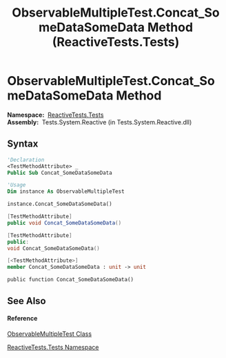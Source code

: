 ﻿---
title: ObservableMultipleTest.Concat_SomeDataSomeData Method  (ReactiveTests.Tests)
TOCTitle: Concat_SomeDataSomeData Method
ms:assetid: M:ReactiveTests.Tests.ObservableMultipleTest.Concat_SomeDataSomeData
ms:mtpsurl: https://msdn.microsoft.com/en-us/library/reactivetests.tests.observablemultipletest.concat_somedatasomedata(v=VS.103)
ms:contentKeyID: 36619112
ms.date: 06/28/2011
mtps_version: v=VS.103
f1_keywords:
- ReactiveTests.Tests.ObservableMultipleTest.Concat_SomeDataSomeData
dev_langs:
- CSharp
- JScript
- VB
- FSharp
- c++
---

# ObservableMultipleTest.Concat\_SomeDataSomeData Method

**Namespace:**  [ReactiveTests.Tests](hh289046\(v=vs.103\).md)  
**Assembly:**  Tests.System.Reactive (in Tests.System.Reactive.dll)

## Syntax

``` vb
'Declaration
<TestMethodAttribute> _
Public Sub Concat_SomeDataSomeData
```

``` vb
'Usage
Dim instance As ObservableMultipleTest

instance.Concat_SomeDataSomeData()
```

``` csharp
[TestMethodAttribute]
public void Concat_SomeDataSomeData()
```

``` c++
[TestMethodAttribute]
public:
void Concat_SomeDataSomeData()
```

``` fsharp
[<TestMethodAttribute>]
member Concat_SomeDataSomeData : unit -> unit 
```

``` jscript
public function Concat_SomeDataSomeData()
```

## See Also

#### Reference

[ObservableMultipleTest Class](hh303586\(v=vs.103\).md)

[ReactiveTests.Tests Namespace](hh289046\(v=vs.103\).md)

